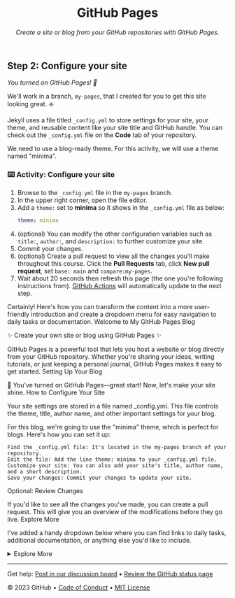 <header>

<!--
  <<< Author notes: Course header >>>
  Include a 1280×640 image, course title in sentence case, and a concise description in emphasis.
  In your repository settings: enable template repository, add your 1280×640 social image, auto delete head branches.
  Add your open source license, GitHub uses MIT license.
-->

# GitHub Pages

_Create a site or blog from your GitHub repositories with GitHub Pages._

</header>

<!--
  <<< Author notes: Step 2 >>>
  Start this step by acknowledging the previous step.
  Define terms and link to docs.github.com.
  Historic note: previous version checked for empty pull request, changed to the correct theme `minima`.
-->

## Step 2: Configure your site

_You turned on GitHub Pages! :tada:_

We'll work in a branch, `my-pages`, that I created for you to get this site looking great. :sparkle:

Jekyll uses a file titled `_config.yml` to store settings for your site, your theme, and reusable content like your site title and GitHub handle. You can check out the `_config.yml` file on the **Code** tab of your repository.

We need to use a blog-ready theme. For this activity, we will use a theme named "minima".

### :keyboard: Activity: Configure your site

1. Browse to the `_config.yml` file in the `my-pages` branch.
1. In the upper right corner, open the file editor.
1. Add a `theme:` set to **minima** so it shows in the `_config.yml` file as below:
   ```yml
   theme: minima
   ```
1. (optional) You can modify the other configuration variables such as `title:`, `author:`, and `description:` to further customize your site.
1. Commit your changes.
1. (optional) Create a pull request to view all the changes you'll make throughout this course. Click the **Pull Requests** tab, click **New pull request**, set `base: main` and `compare:my-pages`.
1. Wait about 20 seconds then refresh this page (the one you're following instructions from). [GitHub Actions](https://docs.github.com/en/actions) will automatically update to the next step.


Certainly! Here's how you can transform the content into a more user-friendly introduction and create a dropdown menu for easy navigation to daily tasks or documentation.
Welcome to My GitHub Pages Blog

✨ Create your own site or blog using GitHub Pages ✨

GitHub Pages is a powerful tool that lets you host a website or blog directly from your GitHub repository. Whether you're sharing your ideas, writing tutorials, or just keeping a personal journal, GitHub Pages makes it easy to get started.
Setting Up Your Blog

🎉 You've turned on GitHub Pages—great start! Now, let's make your site shine.
How to Configure Your Site

Your site settings are stored in a file named _config.yml. This file controls the theme, title, author name, and other important settings for your blog.

For this blog, we're going to use the "minima" theme, which is perfect for blogs. Here's how you can set it up:

    Find the _config.yml file: It's located in the my-pages branch of your repository.
    Edit the file: Add the line theme: minima to your _config.yml file.
    Customize your site: You can also add your site's title, author name, and a short description.
    Save your changes: Commit your changes to update your site.

Optional: Review Changes

If you'd like to see all the changes you've made, you can create a pull request. This will give you an overview of the modifications before they go live.
Explore More

I've added a handy dropdown below where you can find links to daily tasks, additional documentation, or anything else you'd like to include.
<details>
  <summary>Explore More</summary>
  <ul>
    <li><a href="link-to-daily-tasks">Daily Tasks</a></li>
    <li><a href="link-to-documentation">Documentation</a></li>
    <li><a href="link-to-other-resources">Other Resources</a></li>
  </ul>
</details>


<footer>

<!--
  <<< Author notes: Footer >>>
  Add a link to get support, GitHub status page, code of conduct, license link.
-->

---

Get help: [Post in our discussion board](https://github.com/orgs/skills/discussions/categories/github-pages) &bull; [Review the GitHub status page](https://www.githubstatus.com/)

&copy; 2023 GitHub &bull; [Code of Conduct](https://www.contributor-covenant.org/version/2/1/code_of_conduct/code_of_conduct.md) &bull; [MIT License](https://gh.io/mit)

</footer>
